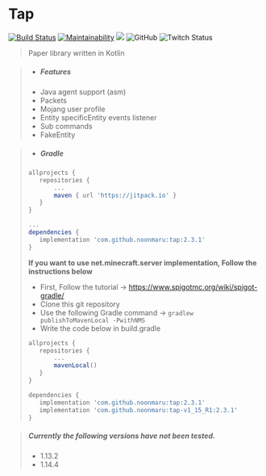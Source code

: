 # Tap

[![Build Status](https://travis-ci.org/noonmaru/tap.svg?branch=master)](https://travis-ci.org/noonmaru/tap)
[![Maintainability](https://api.codeclimate.com/v1/badges/6a20ddcbcde03208b75e/maintainability)](https://codeclimate.com/github/noonmaru/tap/maintainability)
[![](https://jitpack.io/v/noonmaru/tap.svg)](https://jitpack.io/#noonmaru/tap)
![GitHub](https://img.shields.io/github/license/noonmaru/tap)
![Twitch Status](https://img.shields.io/twitch/status/hptgrm)

> Paper library written in Kotlin

> * ##### Features
>  * Java agent support (asm)
>  * Packets
>  * Mojang user profile
>  * Entity specificEntity events listener
>  * Sub commands
>  * FakeEntity

> * ##### Gradle
>```groovy
>allprojects {
>    repositories {
>        ...
>        maven { url 'https://jitpack.io' }
>    }
>}
>
>...
>dependencies {
>    implementation 'com.github.noonmaru:tap:2.3.1'
>}
>```
>
>
>
> **If you want to use net.minecraft.server implementation, Follow the instructions below**
>* First, Follow the tutorial -> https://www.spigotmc.org/wiki/spigot-gradle/
>* Clone this git repository
>* Use the following Gradle command -> `gradlew publishToMavenLocal -PwithNMS`
>* Write the code below in build.gradle
>```groovy
>allprojects {
>    repositories {
>        ...
>        mavenLocal()
>    }
>}
>```
>```groovy
>dependencies {
>    implementation 'com.github.noonmaru:tap:2.3.1'
>    implementation 'com.github.noonmaru:tap-v1_15_R1:2.3.1'
>}
>```

> ##### Currently the following versions have not been tested.
> * 1.13.2
> * 1.14.4